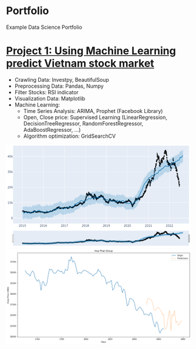 
# Portfolio
Example Data Science Portfolio

# [Project 1: Using Machine Learning predict Vietnam stock market](https://github.com/anhkhoa134/portfolio/blob/main/Project_1/README.md)
* Crawling Data: Investpy, BeautifulSoup
* Preprocessing Data: Pandas, Numpy
* Filter Stocks: RSI indicator
* Visualization Data: Matplotlib
* Machine Learning:
  * Time Series Analysis: ARIMA, Prophet (Facebook Library)
  * Open, Close price: Supervised Learning (LinearRegression, DecisionTreeRegressor, RandomForestRegressor, AdaBoostRegressor, ...)
  * Algorithm optimization: GridSearchCV

![Prophet Chart](https://raw.githubusercontent.com/anhkhoa134/portfolio/main/Project_1/images/2022-06-25_183113.png)
![Plot Chart](https://raw.githubusercontent.com/anhkhoa134/portfolio/main/Project_1/images/2022-06-25_190719.png)

